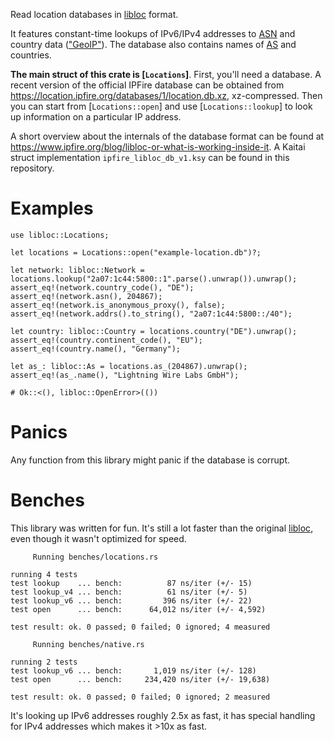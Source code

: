 Read location databases in [libloc] format.

It features constant-time lookups of IPv6/IPv4 addresses to [ASN] and country
data (["GeoIP"]). The database also contains names of [AS] and countries.

**The main struct of this crate is [`Locations`]**. First, you'll need a
database. A recent version of the official IPFire database can be obtained from
<https://location.ipfire.org/databases/1/location.db.xz>, xz-compressed. Then
you can start from [`Locations::open`] and use [`Locations::lookup`] to look up
information on a particular IP address.

A short overview about the internals of the database format can be found at
<https://www.ipfire.org/blog/libloc-or-what-is-working-inside-it>. A Kaitai
struct implementation `ipfire_libloc_db_v1.ksy` can be found in this
repository.

# Examples

```
use libloc::Locations;

let locations = Locations::open("example-location.db")?;

let network: libloc::Network = locations.lookup("2a07:1c44:5800::1".parse().unwrap()).unwrap();
assert_eq!(network.country_code(), "DE");
assert_eq!(network.asn(), 204867);
assert_eq!(network.is_anonymous_proxy(), false);
assert_eq!(network.addrs().to_string(), "2a07:1c44:5800::/40");

let country: libloc::Country = locations.country("DE").unwrap();
assert_eq!(country.continent_code(), "EU");
assert_eq!(country.name(), "Germany");

let as_: libloc::As = locations.as_(204867).unwrap();
assert_eq!(as_.name(), "Lightning Wire Labs GmbH");

# Ok::<(), libloc::OpenError>(())
```

# Panics

Any function from this library might panic if the database is corrupt.

# Benches

This library was written for fun. It's still a lot faster than the original
[libloc], even though it wasn't optimized for speed.

```text
     Running benches/locations.rs

running 4 tests
test lookup    ... bench:          87 ns/iter (+/- 15)
test lookup_v4 ... bench:          61 ns/iter (+/- 5)
test lookup_v6 ... bench:         396 ns/iter (+/- 22)
test open      ... bench:      64,012 ns/iter (+/- 4,592)

test result: ok. 0 passed; 0 failed; 0 ignored; 4 measured

     Running benches/native.rs

running 2 tests
test lookup_v6 ... bench:       1,019 ns/iter (+/- 128)
test open      ... bench:     234,420 ns/iter (+/- 19,638)

test result: ok. 0 passed; 0 failed; 0 ignored; 2 measured
```

It's looking up IPv6 addresses roughly 2.5x as fast, it has special handling
for IPv4 addresses which makes it >10x as fast.


["GeoIP"]: https://en.wikipedia.org/wiki/Internet_geolocation
[ASN]: https://en.wikipedia.org/wiki/Autonomous_system_(Internet)
[AS]: https://en.wikipedia.org/wiki/Autonomous_system_(Internet)
[libloc]: https://www.ipfire.org/projects/location/
